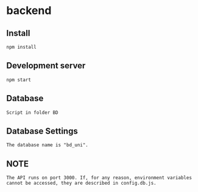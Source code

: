 # backend
## Install
	npm install

## Development server
	npm start
	
## Database
  	Script in folder BD
	
## Database Settings
	The database name is "bd_uni".
		
## NOTE 
	The API runs on port 3000. If, for any reason, environment variables cannot be accessed, they are described in config.db.js.